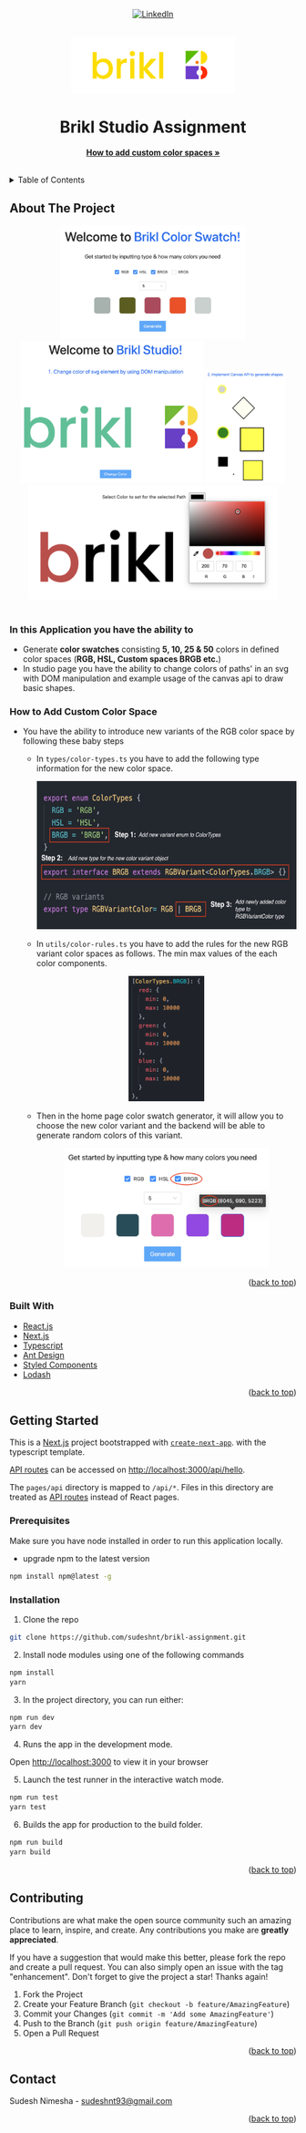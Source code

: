 <div id="top"></div>
<div align="center">

[![LinkedIn][linkedin-shield]][linkedin-url]

</div>

<!-- PROJECT LOGO -->
<br />
<div align="center">
  <img src="public/logo.svg" alt="Logo" height="100">
  <h1 align="center">Brikl Studio Assignment</h1>
  <p align="center">
    <a href="#how-to-add-custom-color-space"><strong>How to add custom color spaces »</strong></a>
    <br />
    <br />
  </p>
</div>
<!-- TABLE OF CONTENTS -->
<details>
  <summary>Table of Contents</summary>
  <br />
  <ol>
    <li>
      <a href="#about-the-project">About The Project</a>
      <ul>
        <li><a href="#how-to-add-custom-color-space">How to add custom color space</a></li>
        <li><a href="#built-with">Built With</a></li>
      </ul>
    </li>
    <li>
      <a href="#getting-started">Getting Started</a>
      <ul>
        <li><a href="#prerequisites">Prerequisites</a></li>
        <li><a href="#installation">Installation</a></li>
      </ul>
    </li>
    <li><a href="#contributing">Contributing</a></li>
    <li><a href="#contact">Contact</a></li>
  </ol>
</details>

<!-- ABOUT THE PROJECT -->

## About The Project

<div align="center">
  <img src="public/screenshots/1.png" alt="Logo" height="200">
  <img src="public/screenshots/2.png" alt="Logo" height="250">
  <img src="public/screenshots/3.png" alt="Logo" height="200">
  <img src="public/screenshots/4.png" alt="Logo" height="200">
</div>
<br />

### In this Application you have the ability to

- Generate **color swatches** consisting **5, 10, 25 & 50** colors in defined color spaces (**RGB, HSL, Custom spaces BRGB etc.**)
- In studio page you have the ability to change colors of paths' in an svg with DOM manipulation and example usage of the canvas api to draw basic shapes.

### How to Add Custom Color Space

- You have the ability to introduce new variants of the RGB color space by following these baby steps
  - In ```types/color-types.ts``` you have to add the following type information for the new color space.
    <div align="center">
      <img src="public/screenshots/5.png" alt="Logo" height="260">
    </div>

  - In ```utils/color-rules.ts``` you have to add the rules for the new RGB variant color spaces as follows. The min max values of the each color components.
    <div align="center">
      <img src="public/screenshots/6.png" alt="Logo" height="220">
    </div>

  - Then in the home page color swatch generator, it will allow you to choose the new color variant and the backend will be able to generate random colors of this variant.
    <div align="center">
      <img src="public/screenshots/7.png" alt="Logo" height="210">
    </div>

<p align="right">(<a href="#top">back to top</a>)</p>

### Built With

<!-- - I have used [firebase](https://firebase.google.com/) storage to temporarily host this application to provide a quick preview to the observers. -->
- [React.js](https://reactjs.org/)
- [Next.js](https://nextjs.org/docs)
- [Typescript](https://www.typescriptlang.org/)
- [Ant Design](https://ant.design/)
- [Styled Components](https://styled-components.com/)
- [Lodash](https://lodash.com/)

<p align="right">(<a href="#top">back to top</a>)</p>

<!-- GETTING STARTED -->

## Getting Started

This is a [Next.js](https://nextjs.org/) project bootstrapped with [`create-next-app`](https://github.com/vercel/next.js/tree/canary/packages/create-next-app). with the typescript template.

[API routes](https://nextjs.org/docs/api-routes/introduction) can be accessed on [http://localhost:3000/api/hello](http://localhost:3000/api/hello).

The `pages/api` directory is mapped to `/api/*`. Files in this directory are treated as [API routes](https://nextjs.org/docs/api-routes/introduction) instead of React pages.

### Prerequisites

Make sure you have node installed in order to run this application locally.

- upgrade npm to the latest version

```sh
npm install npm@latest -g
```

### Installation

1. Clone the repo

```sh
git clone https://github.com/sudeshnt/brikl-assignment.git
```

2. Install node modules using one of the following commands

```sh
npm install
yarn
```

3. In the project directory, you can run either:

```js
npm run dev
yarn dev
```

4. Runs the app in the development mode.

Open [http://localhost:3000](http://localhost:3000) to view it in your browser

5. Launch the test runner in the interactive watch mode.

```js
npm run test
yarn test
```

6. Builds the app for production to the build folder.

```js
npm run build
yarn build
```

<p align="right">(<a href="#top">back to top</a>)</p>

<!-- CONTRIBUTING -->

## Contributing

Contributions are what make the open source community such an amazing place to learn, inspire, and create. Any contributions you make are **greatly appreciated**.

If you have a suggestion that would make this better, please fork the repo and create a pull request. You can also simply open an issue with the tag "enhancement".
Don't forget to give the project a star! Thanks again!

1. Fork the Project
2. Create your Feature Branch (`git checkout -b feature/AmazingFeature`)
3. Commit your Changes (`git commit -m 'Add some AmazingFeature'`)
4. Push to the Branch (`git push origin feature/AmazingFeature`)
5. Open a Pull Request
<p align="right">(<a href="#top">back to top</a>)</p>

<!-- CONTACT -->
## Contact

Sudesh Nimesha - sudeshnt93@gmail.com

<p align="right">(<a href="#top">back to top</a>)</p>

<!-- MARKDOWN LINKS & IMAGES -->
<!-- https://www.markdownguide.org/basic-syntax/#reference-style-links -->

[linkedin-shield]: https://img.shields.io/badge/-LinkedIn-black.svg?style=for-the-badge&logo=linkedin&colorB=555
[linkedin-url]: https://www.linkedin.com/in/sudeshnt
